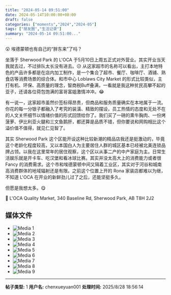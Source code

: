 ```yaml
---
title: "2024-05-14 09:51:00"
date: 2024-05-14T10:00:00+08:00
draft: false
categories: ["moments","2024","2024-05"]
tags: ["朋友圈","生活记录"]
summary: "2024-05-14 09:51:00..."
---
```


😲 埃德蒙顿也有自己的“胖东来”了吗？

坐落于 Sherwood Park 的 L'OCA 于5月10日上周五正式对外营业。其实开业当天我就去过，不过排队太长没有进去。😥 从这家超市的名称可以看出，主打本地特色的产品许多都是在店内加工制作，是一个集合了超市、餐厅、咖啡厅、酒铺、熟食店等消费场景的综合体。和市中心 Loblaws City Market 的形式比较类似，主打有机、环保、高质量的理念，智商税Buff叠满，一看就是我这种贫民高攀不起的亚子，还请各位荷包饱满的富哥富姐激情冲冲。😂

有一说一，这家超市虽然价签标得昂贵，但商品和服务质量确实在本地属于一流。你花的每一分银子都融入了考究的装潢、精致的摆设，员工热情的态度和无处不在的人文关怀细节以情绪价值的形式回馈给你了。我们买了一磅的熏牛胸肉、一份烤菠萝、伊比利亚火腿和三文鱼鹅肝，都还算是品质不错，但你要说和网购相比这个溢价值不值得，就见仁见智了。

其实 Sherwood Park 这个区能开设这种比较新潮的精品店我还是挺激动的，毕竟这个老龄化程度较高，又以本国白人为主要居住人群的城区基本已经被北美连锁品牌占领。以我在这里常年的居住观察，这个区以从事二产的中产家庭为主。日常生活娱乐就是开卡车、吃汉堡和看冰球比赛。其实并没太高大上的消费能力或者很 Fancy 的消费需求。这个市和埃德蒙顿中间又隔着工业区，其实对于河谷和城南高消费群体的地域辐射还是有限。之前这个位置上开的 Rona 家装店都难以为继，不知道 L'OCA 在开业的新鲜劲儿过了之后，还能坚挺多久。

但愿是我想太多。😋

📍 L'OCA Quality Market, 340 Baseline Rd, Sherwood Park, AB T8H 2J2

## 媒体文件

- ![Media 1](/Moments/photos/2024-05-14/202405140951000.jpg)
- ![Media 2](/Moments/photos/2024-05-14/202405140951001.jpg)
- ![Media 3](/Moments/photos/2024-05-14/202405140951002.jpg)
- ![Media 4](/Moments/photos/2024-05-14/202405140951003.jpg)
- ![Media 5](/Moments/photos/2024-05-14/202405140951004.jpg)
- ![Media 6](/Moments/photos/2024-05-14/202405140951005.jpg)
- ![Media 7](/Moments/photos/2024-05-14/202405140951006.jpg)
- ![Media 8](/Moments/photos/2024-05-14/202405140951007.jpg)
- ![Media 9](/Moments/photos/2024-05-14/202405140951008.jpg)

---

**帖子类型:** 1
**用户名:** chenxueyuan001
**处理时间:** 2025/8/28 18:56:14
